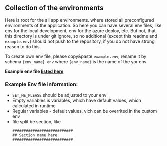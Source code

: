 ## Collection of the environments

Here is root for the all app environments. where stored all preconfigured environments of the application.
So here you can have several env files, like env for the local development, env for the azure deploy, etc. 
But not, that this directory is under git ignore, so no additional (except this readme and `example.env`) 
should not push to the repository, if you do not have strong reason to do this.

To create own env file, please copy&paste `example.env`, rename it by schema `{env_name}.env` 
where `{env_name}` is the name of the yor env. 


**Example env file [listed here](example.env)**


### Example Env file information:

* `SET_ME_PLEASE` should be adjusted to your env
* Empty variables is variables, which have default values, which calculated in runtime
* Regular variables - default values, vich can be overrited in the custom env
* file split be section, like
  ```shell
  ###########################
  ## Section name here 
  ###########################
  ```
